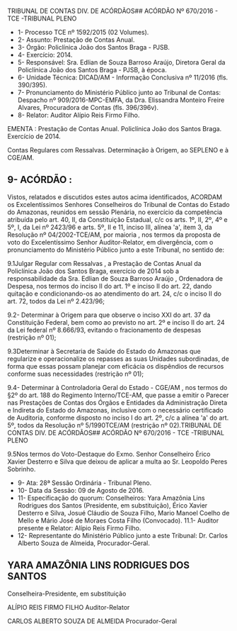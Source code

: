 TRIBUNAL DE CONTAS DIV. DE ACÓRDÃOS## ACÓRDÃO Nº 670/2016 - TCE -TRIBUNAL PLENO

- 1- Processo TCE nº 1592/2015 (02 Volumes).
- 2- Assunto: Prestação de Contas Anual.
- 3- Órgão: Policlínica João dos Santos Braga - PJSB.
- 4- Exercício: 2014.
- 5- Responsável: Sra. Edlian de Souza Barroso Araújo, Diretora Geral da Policlínica João dos Santos Braga - PJSB, à época.
- 6- Unidade Técnica: DICAD/AM - Informação Conclusiva nº 11/2016 (fls. 390/395).
- 7- Pronunciamento do Ministério Público junto ao Tribunal de Contas: Despacho nº 909/2016-MPC-EMFA,  da  Dra.  Elissandra  Monteiro  Freire  Alvares,  Procuradora  de Contas (fls. 396/396v).
- 8- Relator: Auditor Alípio Reis Firmo Filho.

EMENTA :  Prestação  de  Contas  Anual.  Policlínica João dos Santos Braga. Exercício de 2014.

Contas Regulares com Ressalvas. Determinação à Origem, ao SEPLENO e à CGE/AM.

## 9- ACÓRDÃO :

Vistos, relatados e discutidos estes autos acima identificados, ACORDAM os Excelentíssimos Senhores Conselheiros do Tribunal de Contas do Estado do Amazonas, reunidos em sessão Plenária, no exercício da competência atribuída pelo  art.  40,  II, da Constituição Estadual, c/c os arts. 1º, II, 2º, 4º e 5º, I, da Lei nº 2423/96 e arts. 5º, II e 11, inciso III,  alínea 'a', item 3, da Resolução nº 04/2002-TCE/AM, por maioria , nos termos da proposta de voto do Excelentíssimo Senhor Auditor-Relator, em divergência, com o pronunciamento do Ministério Público junto a este Tribunal, no sentido de:

9.1Julgar  Regular  com  Ressalvas , a  Prestação  de  Contas  Anual  da Policlínica  João  dos  Santos  Braga,  exercício  de  2014  sob  a  responsabilidade  da  Sra. Edlian de Souza Barroso Araújo ,  Ordenadora de Despesa, nos termos do inciso II do art. 1º e inciso II do art. 22, dando quitação e condicionando-os ao atendimento do art. 24, c/c o inciso II do art. 72, todos da Lei nº 2.423/96;

9.2-  Determinar  à  Origem para  que  observe  o  inciso  XXI  do  art.  37  da Constituição Federal, bem como ao previsto no art. 2º e inciso II do art. 24 da Lei federal nº 8.666/93, evitando o fracionamento de despesas (restrição nº 01);

9.3Determinar  à  Secretaria  de  Saúde  do  Estado  do  Amazonas que regularize e operacionalize os repasses as suas Unidades subordinadas, de forma que essas possam  planejar com  eficácia os dispêndios de recursos conforme suas necessidades (restrição nº 01);

9.4- Determinar à Controladoria Geral do Estado - CGE/AM , nos termos do §2º  do  art.  188  do  Regimento  Interno/TCE-AM,  que  passe  a  emitir  o  Parecer  nas Prestações  de  Contas  dos  Órgãos  e  Entidades  da  Administração  Direta  e  Indireta  do Estado  do  Amazonas,  inclusive  com  o  necessário  certificado  de  Auditoria,  conforme disposto no inciso I do art. 2º, c/c a alínea 'a' do art. 5º, todos da Resolução nº 5/1990TCE/AM (restrição nº 02).TRIBUNAL DE CONTAS DIV. DE ACÓRDÃOS## ACÓRDÃO Nº 670/2016 - TCE -TRIBUNAL PLENO

9.5Nos termos do Voto-Destaque do Exmo. Senhor Conselheiro Érico Xavier Desterro e Silva que deixou de aplicar a multa ao Sr. Leopoldo Peres Sobrinho.

- 9- Ata: 28ª Sessão Ordinária - Tribunal Pleno.
- 10- Data da Sessão: 09 de Agosto de 2016.
- 11- Especificação do quorum: Conselheiros: Yara Amazônia Lins Rodrigues dos Santos (Presidente,  em  substituição), Érico  Xavier  Desterro  e  Silva, Josué  Cláudio  de  Souza Filho, Mario Manoel Coelho de Mello e Mário José de Moraes Costa Filho (Convocado). 11.1- Auditor presente e Relator: Alípio Reis Firmo Filho.
- 12-  Representante  do  Ministério  Público  junto  a  este Tribunal: Dr.  Carlos  Alberto Souza de Almeida, Procurador-Geral.

## YARA AMAZÔNIA LINS RODRIGUES DOS SANTOS

Conselheira-Presidente, em substituição

ALÍPIO REIS FIRMO FILHO Auditor-Relator

CARLOS ALBERTO SOUZA DE ALMEIDA Procurador-Geral
